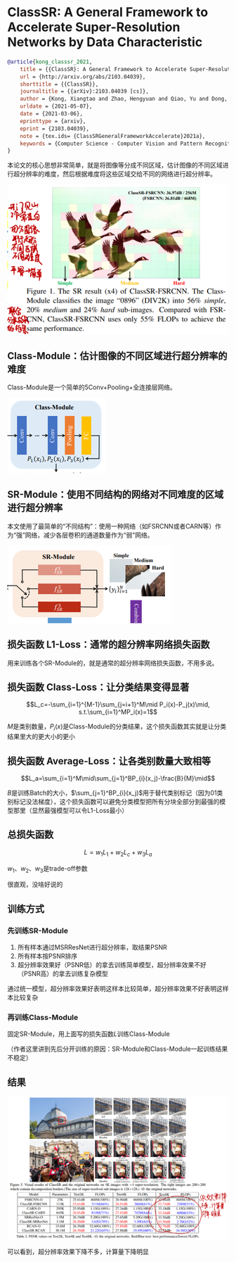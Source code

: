 # ClassSR: A General Framework to Accelerate Super-Resolution Networks by Data Characteristic

```bibtex
@article{kong_classsr_2021,
	title = {{ClassSR}: A General Framework to Accelerate Super-Resolution Networks by Data Characteristic},
	url = {http://arxiv.org/abs/2103.04039},
	shorttitle = {{ClassSR}},
	journaltitle = {{arXiv}:2103.04039 [cs]},
	author = {Kong, Xiangtao and Zhao, Hengyuan and Qiao, Yu and Dong, Chao},
	urldate = {2021-05-07},
	date = {2021-03-06},
	eprinttype = {arxiv},
	eprint = {2103.04039},
	note = {tex.ids= {ClassSRGeneralFrameworkAccelerate}2021a},
	keywords = {Computer Science - Computer Vision and Pattern Recognition},
}
```

本论文的核心思想非常简单，就是将图像等分成不同区域，估计图像的不同区域进行超分辨率的难度，然后根据难度将这些区域交给不同的网络进行超分辨率。

![](i/ClassSR1.png)

## Class-Module：估计图像的不同区域进行超分辨率的难度

Class-Module是一个简单的5Conv+Pooling+全连接层网络。

![](i/ClassSR2.png)

## SR-Module：使用不同结构的网络对不同难度的区域进行超分辨率

本文使用了最简单的“不同结构”：使用一种网络（如FSRCNN或者CARN等）作为“强”网络，减少各层卷积的通道数量作为“弱”网络。

![](i/ClassSR3.png)

## 损失函数 L1-Loss：通常的超分辨率网络损失函数

用来训练各个SR-Module的，就是通常的超分辨率网络损失函数，不用多说。

## 损失函数 Class-Loss：让分类结果变得显著

$$L_c=-\sum_{i=1}^{M-1}\sum_{j=i+1}^M\mid P_i(x)-P_j(x)\mid, s.t.\sum_{i=1}^MP_i(x)=1$$

$M$是类别数量，$P_i(x)$是Class-Module的分类结果，这个损失函数其实就是让分类结果里大的更大小的更小

## 损失函数 Average-Loss：让各类别数量大致相等

$$L_a=\sum_{i=1}^M\mid\sum_{j=1}^BP_{i}(x_j)-\frac{B}{M}\mid$$

$B$是训练Batch的大小，$\sum_{j=1}^BP_{i}(x_j)$用于替代类别标记（因为01类别标记没法梯度），这个损失函数可以避免分类模型把所有分块全部分到最强的模型那里（显然最强模型可以令L1-Loss最小）

## 总损失函数

$$L=w_1L_1+w_2L_c+w_3L_a$$

$w_1$、$w_2$、$w_3$是trade-off参数

很直观，没啥好说的

## 训练方式

### 先训练SR-Module

1. 所有样本通过MSRResNet进行超分辨率，取结果PSNR
2. 所有样本按PSNR排序
3. 超分辨率效果好（PSNR低）的拿去训练简单模型，超分辨率效果不好（PSNR高）的拿去训练复杂模型

通过统一模型，超分辨率效果好表明这样本比较简单，超分辨率效果不好表明这样本比较复杂

### 再训练Class-Module

固定SR-Module，用上面写的损失函数$L$训练Class-Module

（作者这里讲到先后分开训练的原因：SR-Module和Class-Module一起训练结果不稳定）

## 结果

![](i/ClassSR4.png)

可以看到，超分辨率效果下降不多，计算量下降明显
